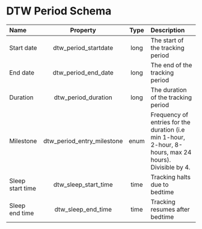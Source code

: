 # DTW Period Schema 

| Name      | Property | Type  | Description |
| :---      | :----:   | :---: | :-------    |
| Start date  | dtw_period_startdate | long | The start of the tracking period |
| End date  | dtw_period_end_date | long | The end of the tracking period |
| Duration  | dtw_period_duration | long | The duration of the tracking period |
| Milestone | dtw_period_entry_milestone | enum | Frequency of entries for the duration (i.e min 1-hour, 2-hour, 8-hours, max 24 hours). Divisible by 4. |
| Sleep start time   | dtw_sleep_start_time | time | Tracking halts due to bedtime |
| Sleep end time | dtw_sleep_end_time | time | Tracking resumes after bedtime |
